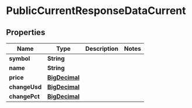 
# PublicCurrentResponseDataCurrent

## Properties
Name | Type | Description | Notes
------------ | ------------- | ------------- | -------------
**symbol** | **String** |  | 
**name** | **String** |  | 
**price** | [**BigDecimal**](BigDecimal.md) |  | 
**changeUsd** | [**BigDecimal**](BigDecimal.md) |  | 
**changePct** | [**BigDecimal**](BigDecimal.md) |  | 



